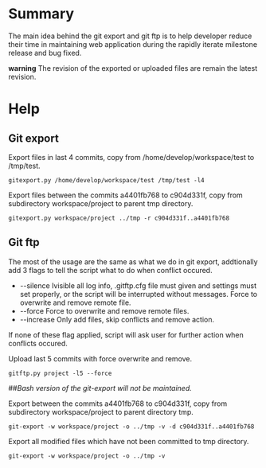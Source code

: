 # Summary
The main idea behind the git export and git ftp is to help developer reduce their time in maintaining web application during the rapidly iterate milestone release and bug fixed.

**warning** The revision of the exported or uploaded files are remain the latest revision.

# Help

## Git export

Export files in last 4 commits, copy from /home/develop/workspace/test to /tmp/test.

    gitexport.py /home/develop/workspace/test /tmp/test -l4

Export files between the commits a4401fb768 to c904d331f, copy from subdirectory workspace/project to parent tmp directory.

    gitexport.py workspace/project ../tmp -r c904d331f..a4401fb768

## Git ftp
The most of the usage are the same as what we do in git export, addtionally add 3 flags to tell the script what to do when conflict occured.

- --silence Ivisible all log info, .gitftp.cfg file must given and settings must set properly, or the script will be interrupted without messages. Force to overwrite and remove remote file. 
- --force  Force to overwrite and remove remote files.
- --increase  Only add files, skip conflicts and remove action.

If none of these flag applied, script will ask user for further action when conflicts occured.

Upload last 5 commits with force overwrite and remove.

    gitftp.py project -l5 --force

##*Bash version of the git-export will not be maintained.*

Export between the commits a4401fb768 to c904d331f, copy from subdirectory workspace/project to parent directory tmp.

    git-export -w workspace/project -o ../tmp -v -d c904d331f..a4401fb768

Export all modified files which have not been committed to tmp directory.

    git-export -w workspace/project -o ../tmp -v
